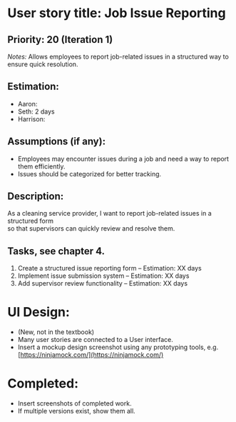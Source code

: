 # User story title: Job Issue Reporting  

## Priority: 20 (Iteration 1)  
*Notes:* Allows employees to report job-related issues in a structured way to ensure quick resolution.  

## Estimation:  
* Aaron:  
* Seth: 2 days
* Harrison:  

## Assumptions (if any):  
* Employees may encounter issues during a job and need a way to report them efficiently.  
* Issues should be categorized for better tracking.  

## Description:  
As a cleaning service provider, I want to report job-related issues in a structured form  
so that supervisors can quickly review and resolve them.  

## Tasks, see chapter 4.  
1. Create a structured issue reporting form – Estimation: XX days  
2. Implement issue submission system – Estimation: XX days  
3. Add supervisor review functionality – Estimation: XX days  

# UI Design:
* (New, not in the textbook) 
* Many user stories are connected to a User interface.
* Insert a mockup design screenshot using any prototyping tools, e.g. [https://ninjamock.com/](https://ninjamock.com/)  

# Completed:  
* Insert screenshots of completed work.  
* If multiple versions exist, show them all.  
